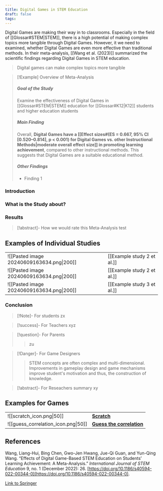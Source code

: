 ```yaml
---
title: Digital Games in STEM Education
draft: false
tags:
---
```



 Digital Games are making their way in to classrooms. Especially in the field of [[Glossar#STEM|STEM]], there is a high potential of making complex topics more tangible through Digital Games. However, it we need to examined, whether Digital Games are even more effective than traditional methods. In their meta-analysis, [[Wang et al. (2023)]] summarized the scientific findings regarding Digital Games in STEM education.

>Digital games can make complex topics more tangible 

>[!Example] Overview of Meta-Analysis
> ##### Goal of the Study
> Examine the effectiveness of Digital Games in [[Glossar#STEM|STEM]] education for [[Glossar#K12|K12]] students and higher education students 
> ##### Main Finding
> Overall, **Digital Games have a [[Effect sizes#(ES = 0.667, 95% CI [0.520–0.814], p < 0.001) for Digital Games vs. other Instructional Methods|moderate overall effect size]] in promoting learning achievement**, compared to other instructional methods. This suggests that Digital Games are a suitable educational method.
> ##### Other Findings
> - Finding 1


### Introduction

### What is the Study about?

### Results



>[!abstract]- How we would rate this Meta-Analysis
>test






## Examples of Individual Studies

|                                           |                            |
| ----------------------------------------- | -------------------------- |
| ![[Pasted image 20240609163634.png\|200]] | [[Example study 2 et al.]] |
| ![[Pasted image 20240609163634.png\|200]] | [[Example study 2 et al.]] |
| ![[Pasted image 20240609163634.png\|200]] | [[Example study 3 et al.]] |

### Conclusion

> [!Note]- For students
> zx

> [!success]- For Teachers
> xyz

> [!question]- For Parents
>> zu

>[!Danger]- For Game Designers
> >STEM concepts are often complex and multi-dimensional. Improvements in gameplay design and game mechanisms improve student's motivation and thus, the construction of knowledge. 

>[!abstract]- For Reseachers
>summary xy


## Examples for Games

|                                     |                                                                  |
| ----------------------------------- | ---------------------------------------------------------------- |
|  ![[scratch_icon.png\|50]]          | **[Scratch](https://scratch.mit.edu)**                           |
| ![[guess_correlation_icon.png\|50]] | **[Guess the correlation](https://www.guessthecorrelation.com)** |


## References

Wang, Liang-Hui, Bing Chen, Gwo-Jen Hwang, Jue-Qi Guan, and Yun-Qing Wang. “Effects of Digital Game-Based STEM Education on Students’ Learning Achievement: A Meta-Analysis.” _International Journal of STEM Education_ 9, no. 1 (December 2022): 26. [https://doi.org/10.1186/s40594-022-00344-0](https://doi.org/10.1186/s40594-022-00344-0).

[Link to Springer](https://stemeducationjournal.springeropen.com/articles/10.1186/s40594-022-00344-0)